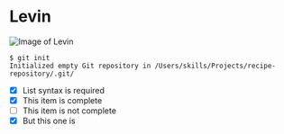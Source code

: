 # Levin
![Image of Levin](https://d1nmxxg9d5tdo.cloudfront.net/7910/bio_image/9e2767dde8d22cebf1530a3d9b82a5a6f22019dd/medium/unnamed.jpg?1715999550)
```
$ git init
Initialized empty Git repository in /Users/skills/Projects/recipe-repository/.git/
```
- [x] List syntax is required
- [x] This item is complete
- [ ] This item is not complete
- [x] But this one is
